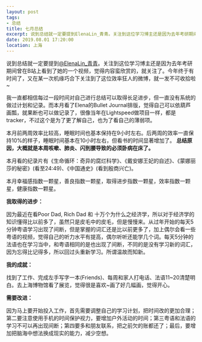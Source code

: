 ```yaml
---
layout: post
tags: 
- 总结
title: 七月总结
excerpt: 说到总结就一定要提到ElenaLin_青青。关注到这位学习博主还是因为去年考研期间曾在B站上看到了她的一个视频，觉得内容蛮欣赏的，就关注了。今年终于有时间了，又在某一次机缘巧合下关注到了这位效率狂人的微博，就一发不可收拾啦~
date: 2019.08.01 17:20:00
location: 上海
---
```


说到总结就一定要提到[@ElenaLin_青青](https://weibo.com/ThisIsElenaLin)。关注到这位学习博主还是因为去年考研期间曾在B站上看到了她的一个视频，觉得内容蛮欣赏的，就关注了。今年终于有时间了，又在某一次机缘巧合下关注到了这位效率狂人的微博，就一发不可收拾啦~

我一直都相信每过一段时间对自己进行总结可以取得长足进步，但一直没有系统的做过计划和记录。而本月看了Elena的Bullet Journal排版，觉得自己可以依葫芦画瓢，就果断也可以做记录了，很像当年在Lightspeed做项目一样，都是tracker，不过这个是为了更了解自己，也为了看自己的薄弱项。

本月前两周效率比较高，睡眠时间也基本保持在9小时左右。后两周的效率一直保持10%的样子，睡眠时间基本在10小时左右，但看书的时间显著增加了。
**总结原因，大概就是本周咳嗽、肺炎、闪到腰导致的必须卧病在床了。**

本月看的纪录片有《生命循环：奇异的腐烂科学》、《戴安娜王妃的自述》、《蒙娜丽莎的秘密》(看至24:49)、《中国通史》(看到殷商兴亡)。

本月幸福感指数一颗星，善良指数一颗星，取得进步指数一颗星，效率指数一颗星，健康指数一颗星。

**我取得的进步：**

因为最近在看Poor Dad, Rich Dad 和 十万个为什么之经济学，所以对于经济学的知识懂得比以前多了，虽然只是皮毛中的皮毛，但是慢慢来。从过年开始的每天5分钟粤语学习出现了间断，但是掌握的词汇还是比以前更多了，加上偶尔会看一些粤语的视频，觉得自己的听力水平有提高，偶尔听听还能学几个词。每天5分钟的法语也在学习当中，和粤语相同的是也出现了间断，不同的是没有学习新的词汇，因为忘得比记得多，所以回过头重新学习。所谓温故而知新。

**我的成就：**

找到了工作、完成左手写字一本(Friends)、每周和家人打电话、法语11~20清楚明白。去上海博物馆看了展览，觉得很是喜欢~画了好几幅画，觉得开心。

**需要改进：**

因为马上要开始投入工作，首先需要调整自己的学习计划，把时间改的更加合理；第二要注意使用手机的时间保护视力，要增加户外活动的时间；第三粤语和法语的学习不可以再出现间断；第四要多和朋友联系，把之前欠的账都还了；最后，要增加把脑海中想法换成现实的能力，减少空想。
